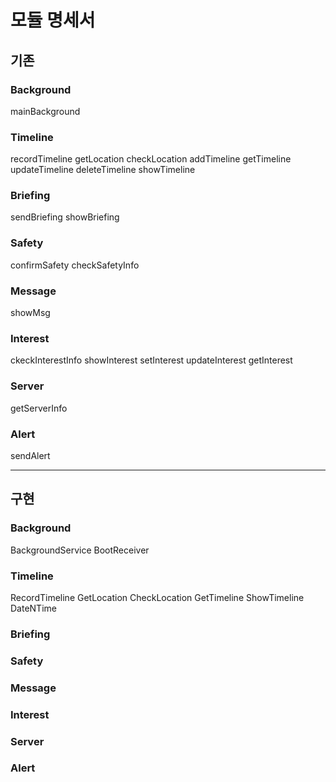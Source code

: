 # 모듈 명세서

## 기존

### Background

mainBackground

### Timeline

recordTimeline
getLocation
checkLocation
addTimeline
getTimeline
updateTimeline
deleteTimeline
showTimeline

### Briefing

sendBriefing
showBriefing

### Safety

confirmSafety
checkSafetyInfo

### Message
showMsg

### Interest

ckeckInterestInfo
showInterest
setInterest
updateInterest
getInterest

### Server
getServerInfo

### Alert
sendAlert

---

## 구현

### Background

BackgroundService
BootReceiver

### Timeline

RecordTimeline
GetLocation
CheckLocation
GetTimeline
ShowTimeline
DateNTime

### Briefing

### Safety

### Message

### Interest

### Server

### Alert
